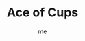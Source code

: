 ---
# basics
title     		 : "Ace of Cups"
token					 : 'cups-01'
card_type			 : '' # major, minor, court
layout				 : "tarot-card"
author    		 : 'me'
one_liner 		 : "Intuition, spirituality, affection, motivation"
alt_names			 : ['Joy']
images				 : ['assets/images/tarot/rws/rw-cups-01.jpg']
keywords			 : ['intuition', 'spirituality', 'affection', 'motivation']
url						 : 'tarot/cards/cups-01'
aliases				 : ['cups-ace']

# password: 'foolish journey'
dropbox				 : 'https://www.dropbox.com/sh/96b9h3eykwn84fk/AABkDJEXxGmD91Smljpn1p8ta?dl=0'

meaning_light  : "Trusting your feelings. Opening yourself to spirit. Accepting and returning affection. Getting in touch with what motivates you. Taking advantage of an opportunity to express love to others. Listening to the still, small voice."

meaning_shadow : "Hiding your feelings. Spurning an opportunity to love or be loved. Numbing yourself to spiritual yearnings. Rejecting the counsel of your heart. Becoming a puppet of your own emotions. Indulging in hysteria or obsession."

# more detail
correspondence_planet 			: ""
correspondence_astrological : "Cancer, Scorpio, Pisces"
correspondence_affirmation  : "I listen to the counsel of my heart."
correspondence_story 				: "The Main Character meets a love interest or discovers his or her true calling."

advice_relationships 	 : "This is an opportunity to set logic aside and allow actions to be guided by feelings alone. Irrational? Perhaps. But in certain matters, logic does not apply. Be romantic. Be spiritual. This moment is a chance to see romance as an expression of spirituality, and vice-versa."

advice_work 					 : "How fulfilling is your work? If you’re going through the motions, this card challenges you to get back in touch with what delights you. Find a way to integrate your labor with your dreams. If you’re already fulfilled, watch for an opportunity to take your satisfaction to the next level."

advice_spirituality 	 : "On rare occasions, Heaven opens, and the Hand of God offers us the opportunity to experience unexpected spiritual highs. Pay close attention to the events around you; one is a seed—an opportunity to be uniquely and totally immersed in the work and power of Spirit."

advice_personal_growth : "How comfortable are you with expressions of emotion? Of faith? This card challenges you to be more open with both. A centered person freely shares what he or she feels, and a truly spiritual person can share his or her faith in natural, non-aggressive ways. Give both a try."

advice_fortune_telling : "Romance is in the cards! A new relationship or marriage is just around the corner. Prayers are answered."

questions	: ["When you see the Ace, what’s your first impression? What will the cup contain? What actions are you expected to take?", "What might your spiritual quest be? What hidden truths should you pursue?", "What am I feeling right now?", "How would I go about opening myself to spiritual guidance?", "What motivates me the most—pleasure or pain? Why?"]

# referenced in the symbols.toml data file
symbols	  : ['1', 'cups', 'ace', 'hand-of-god', 'holy-grail']

# metadata
suppress_topnav : true
related_cards 	: []

---